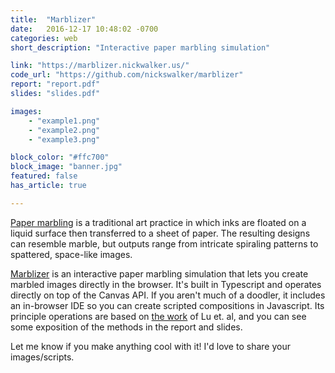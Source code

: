 ```yaml
---
title:  "Marblizer"
date:   2016-12-17 10:48:02 -0700
categories: web
short_description: "Interactive paper marbling simulation"

link: "https://marblizer.nickwalker.us/"
code_url: "https://github.com/nickswalker/marblizer"
report: "report.pdf"
slides: "slides.pdf"

images:
    - "example1.png"
    - "example2.png"
    - "example3.png"

block_color: "#ffc700"
block_image: "banner.jpg"
featured: false
has_article: true

---
```


[Paper marbling](https://en.wikipedia.org/wiki/Paper_marbling) is a traditional art practice in which inks are floated on a liquid surface then transferred to a sheet of paper. The resulting designs can resemble marble, but outputs range from intricate spiraling patterns to spattered, space-like images.

[Marblizer](https://marblizer.nickwalker.us/) is an interactive paper marbling simulation that lets you create marbled images directly in the browser. It's built in Typescript and operates directly on top of the Canvas API. If you aren't much of a doodler, it includes an in-browser IDE so you can create scripted compositions in Javascript. Its principle operations are based on [the work](http://www.cad.zju.edu.cn/home/jin/cga2012/cga2012.htm) of Lu et. al, and you can see some exposition of the methods in the report and slides.

Let me know if you make anything cool with it! I'd love to share your images/scripts.
